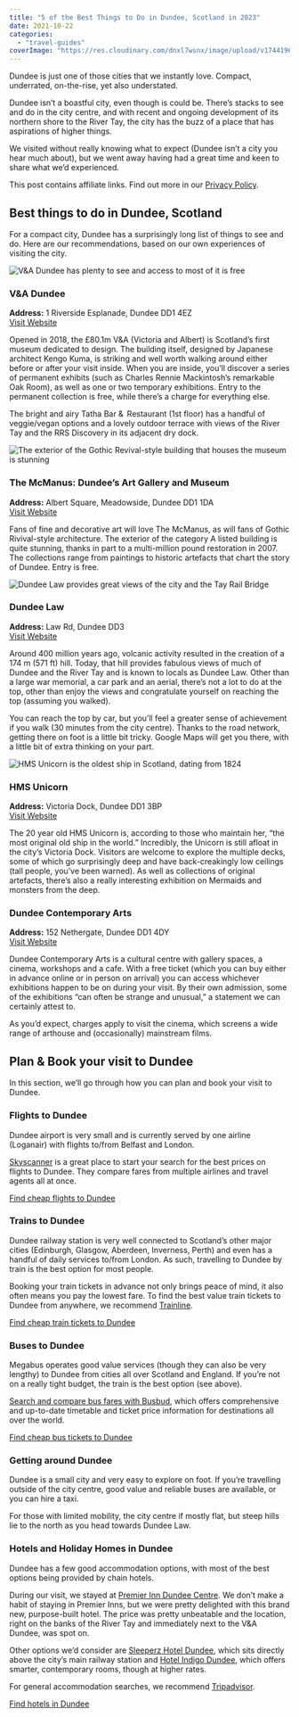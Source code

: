 ```yaml
---
title: "5 of the Best Things to Do in Dundee, Scotland in 2023"
date: 2021-10-22
categories: 
  - "travel-guides"
coverImage: "https://res.cloudinary.com/dnxl7wsnx/image/upload/v1744196458/dundee-macmanus-exterior_cumhmp.jpg"
---
```


Dundee is just one of those cities that we instantly love. Compact, underrated, on-the-rise, yet also understated.

Dundee isn’t a boastful city, even though is could be. There’s stacks to see and do in the city centre, and with recent and ongoing development of its northern shore to the River Tay, the city has the buzz of a place that has aspirations of higher things.

We visited without really knowing what to expect (Dundee isn’t a city you hear much about), but we went away having had a great time and keen to share what we’d experienced.

This post contains affiliate links. Find out more in our [Privacy Policy](https://giveback.guide/privacy).

## Best things to do in Dundee, Scotland

For a compact city, Dundee has a surprisingly long list of things to see and do. Here are our recommendations, based on our own experiences of visiting the city.

![V&A Dundee has plenty to see and access to most of it is free](https://res.cloudinary.com/dnxl7wsnx/image/upload/v1744196458/dundee-va-exterior-1024x682.jpg_nhns0j.webp)

### V&A Dundee

**Address:** 1 Riverside Esplanade, Dundee DD1 4EZ  
[Visit Website](https://www.vam.ac.uk/dundee)

Opened in 2018, the £80.1m V&A (Victoria and Albert) is Scotland’s first museum dedicated to design. The building itself, designed by Japanese architect Kengo Kuma, is striking and well worth walking around either before or after your visit inside. When you are inside, you’ll discover a series of permanent exhibits (such as Charles Rennie Mackintosh’s remarkable Oak Room), as well as one or two temporary exhibitions. Entry to the permanent collection is free, while there’s a charge for everything else.

The bright and airy Tatha Bar &  Restaurant (1st floor) has a handful of veggie/vegan options and a lovely outdoor terrace with views of the River Tay and the RRS Discovery in its adjacent dry dock.

![The exterior of the Gothic Revival-style building that houses the museum is stunning](https://res.cloudinary.com/dnxl7wsnx/image/upload/v1745837172/dundee-macmanus-queen-victoria-1024x683.jpg_q9ac62.webp)

### **The McManus: Dundee’s Art Gallery and Museum**

**Address:** Albert Square, Meadowside, Dundee DD1 1DA  
[Visit Website](http://www.mcmanus.co.uk/)

Fans of fine and decorative art will love The McManus, as will fans of Gothic Rivival-style architecture. The exterior of the category A listed building is quite stunning, thanks in part to a multi-million pound restoration in 2007. The collections range from paintings to historic artefacts that chart the story of Dundee. Entry is free.

![Dundee Law provides great views of the city and the Tay Rail Bridge](https://res.cloudinary.com/dnxl7wsnx/image/upload/v1745837170/dundee-law-memorial-1024x683.jpg_rfpg1p.webp)

### Dundee Law

**Address:** Law Rd, Dundee DD3  
[Visit Website](https://www.dundeecity.gov.uk/service-area/corporate-services/democratic-and-legal-services/dundee-law)

Around 400 million years ago, volcanic activity resulted in the creation of a 174 m (571 ft) hill. Today, that hill provides fabulous views of much of Dundee and the River Tay and is known to locals as Dundee Law. Other than a large war memorial, a car park and an aerial, there’s not a lot to do at the top, other than enjoy the views and congratulate yourself on reaching the top (assuming you walked).

You can reach the top by car, but you’ll feel a greater sense of achievement if you walk (30 minutes from the city centre). Thanks to the road network, getting there on foot is a little bit tricky. Google Maps will get you there, with a little bit of extra thinking on your part.

![HMS Unicorn is the oldest ship in Scotland, dating from 1824](https://res.cloudinary.com/dnxl7wsnx/image/upload/v1745837169/dundee-hms-unicorn-1024x683.jpg_uroeb6.webp)

### HMS Unicorn

**Address:** Victoria Dock, Dundee DD1 3BP  
[Visit Website](http://www.hmsunicorn.org.uk/)

The 20 year old HMS Unicorn is, according to those who maintain her, “the most original old ship in the world.” Incredibly, the Unicorn is still afloat in the city’s Victoria Dock. Visitors are welcome to explore the multiple decks, some of which go surprisingly deep and have back-creakingly low ceilings (tall people, you’ve been warned). As well as collections of original artefacts, there’s also a really interesting exhibition on Mermaids and monsters from the deep.

### Dundee Contemporary Arts

**Address:** 152 Nethergate, Dundee DD1 4DY  
[Visit Website](http://www.dca.org.uk/)

Dundee Contemporary Arts is a cultural centre with gallery spaces, a cinema, workshops and a cafe. With a free ticket (which you can buy either in advance online or in person on arrival) you can access whichever exhibitions happen to be on during your visit. By their own admission, some of the exhibitions “can often be strange and unusual,” a statement we can certainly attest to.

As you’d expect, charges apply to visit the cinema, which screens a wide range of arthouse and (occasionally) mainstream films.

## Plan & Book your visit to Dundee

In this section, we’ll go through how you can plan and book your visit to Dundee.

### Flights to Dundee

Dundee airport is very small and is currently served by one airline (Loganair) with flights to/from Belfast and London.

[Skyscanner](https://go.skimresources.com?id=85974X1563631&xs=1&url=https%3A%2F%2Fwww.skyscanner.net%2Fflights-to%2Fdnd%2Fcheap-flights-to-dundee-airport.html) is a great place to start your search for the best prices on flights to Dundee. They compare fares from multiple airlines and travel agents all at once.

[Find cheap flights to Dundee](https://go.skimresources.com?id=85974X1563631&xs=1&url=https%3A%2F%2Fwww.skyscanner.net%2Fflights-to%2Fdnd%2Fcheap-flights-to-dundee-airport.html)

### Trains to Dundee

Dundee railway station is very well connected to Scotland’s other major cities (Edinburgh, Glasgow, Aberdeen, Inverness, Perth) and even has a handful of daily services to/from London. As such, travelling to Dundee by train is the best option for most people.

Booking your train tickets in advance not only brings peace of mind, it also often means you pay the lowest fare. To find the best value train tickets to Dundee from anywhere, we recommend [Trainline](https://go.skimresources.com?id=85974X1563631&xs=1&url=https%3A%2F%2Fwww.thetrainline.com%2Fdestinations%2Ftrains-to-dundee).

[Find cheap train tickets to Dundee](https://go.skimresources.com?id=85974X1563631&xs=1&url=https%3A%2F%2Fwww.thetrainline.com%2Fdestinations%2Ftrains-to-dundee)

### Buses to Dundee

Megabus operates good value services (though they can also be very lengthy) to Dundee from cities all over Scotland and England. If you’re not on a really tight budget, the train is the best option (see above).

[Search and compare bus fares with Busbud](https://heretotravel.com/go/busbud-dundee/), which offers comprehensive and up-to-date timetable and ticket price information for destinations all over the world.

[Find cheap bus tickets to Dundee](https://go.skimresources.com?id=85974X1563631&xs=1&url=https%3A%2F%2Fwww.busbud.com%2Fen-gb%2Fbus-dundee%2Fc%2Fgfjckm)

### Getting around Dundee

Dundee is a small city and very easy to explore on foot. If you’re travelling outside of the city centre, good value and reliable buses are available, or you can hire a taxi.

For those with limited mobility, the city centre if mostly flat, but steep hills lie to the north as you head towards Dundee Law.

### Hotels and Holiday Homes in Dundee

Dundee has a few good accommodation options, with most of the best options being provided by chain hotels.

During our visit, we stayed at [Premier Inn Dundee Centre](https://www.awin1.com/cread.php?awinmid=5986&awinaffid=138444&clickref=dundee&ued=https%3A%2F%2Fwww.tripadvisor.co.uk%2FHotel_Review-g186518-d570481-Reviews-Premier_Inn_Dundee_Centre_Hotel-Dundee_Scotland.html). We don’t make a habit of staying in Premier Inns, but we were pretty delighted with this brand new, purpose-built hotel. The price was pretty unbeatable and the location, right on the banks of the River Tay and immediately next to the V&A Dundee, was spot on.

Other options we’d consider are [Sleeperz Hotel Dundee](https://www.awin1.com/cread.php?awinmid=5986&awinaffid=138444&clickref=dundee&ued=https%3A%2F%2Fwww.tripadvisor.co.uk%2FHotel_Review-g186518-d14165883-Reviews-Sleeperz_Hotel_Dundee-Dundee_Scotland.html), which sits directly above the city’s main railway station and [Hotel Indigo Dundee](https://www.awin1.com/cread.php?awinmid=5986&awinaffid=138444&clickref=dundee&ued=https%3A%2F%2Fwww.tripadvisor.co.uk%2FHotel_Review-g186518-d14076711-Reviews-Hotel_Indigo_Dundee_an_IHG_hotel-Dundee_Scotland.html), which offers smarter, contemporary rooms, though at higher rates.

For general accommodation searches, we recommend [Tripadvisor](https://www.awin1.com/cread.php?awinmid=5986&awinaffid=138444&clickref=dundee&ued=https%3A%2F%2Fwww.tripadvisor.co.uk%2FHotels-g186518-Dundee_Scotland-Hotels.html).

[Find hotels in Dundee](https://www.awin1.com/cread.php?awinmid=5986&awinaffid=138444&clickref=dundee&ued=https%3A%2F%2Fwww.tripadvisor.co.uk%2FHotels-g186518-Dundee_Scotland-Hotels.html)
